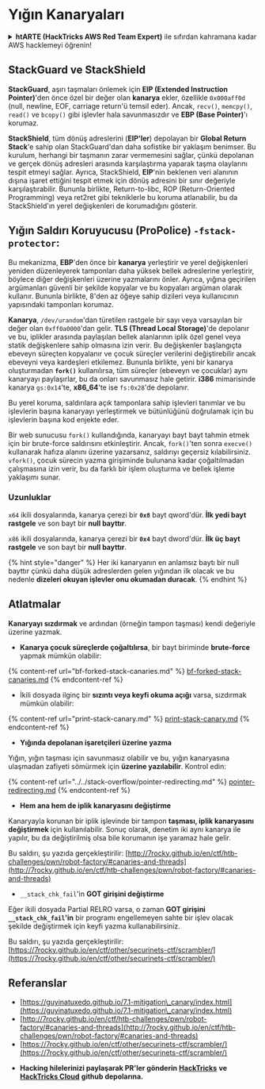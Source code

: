 # Yığın Kanaryaları

<details>

<summary><strong>htARTE (HackTricks AWS Red Team Expert)</strong> ile sıfırdan kahramana kadar AWS hacklemeyi öğrenin!</summary>

HackTricks'ı desteklemenin diğer yolları:

- **Şirketinizi HackTricks'te reklamını görmek** veya **HackTricks'i PDF olarak indirmek** için [ABONELİK PLANLARINI](https://github.com/sponsors/carlospolop) kontrol edin!
- [Resmi PEASS & HackTricks ürünlerini](https://peass.creator-spring.com) edinin
- Özel [NFT'lerimizden](https://opensea.io/collection/the-peass-family) oluşan [The PEASS Family](https://opensea.io/collection/the-peass-family)'yi keşfedin
- 💬 [Discord grubuna](https://discord.gg/hRep4RUj7f) katılın veya [telegram grubuna](https://t.me/peass) katılın veya bizi **Twitter** 🐦 [**@hacktricks\_live**](https://twitter.com/hacktricks\_live)'da takip edin.

- **HackTricks** ve **HackTricks Cloud** github depolarına PR göndererek hackleme hilelerinizi paylaşın.

</details>

## **StackGuard ve StackShield**

**StackGuard**, aşırı taşmaları önlemek için **EIP (Extended Instruction Pointer)**'den önce özel bir değer olan **kanarya** ekler, özellikle `0x000aff0d` (null, newline, EOF, carriage return'ü temsil eder). Ancak, `recv()`, `memcpy()`, `read()` ve `bcopy()` gibi işlevler hala savunmasızdır ve **EBP (Base Pointer)**'ı korumaz.

**StackShield**, tüm dönüş adreslerini (**EIP'ler**) depolayan bir **Global Return Stack**'e sahip olan StackGuard'dan daha sofistike bir yaklaşım benimser. Bu kurulum, herhangi bir taşmanın zarar vermemesini sağlar, çünkü depolanan ve gerçek dönüş adresleri arasında karşılaştırma yaparak taşma olaylarını tespit etmeyi sağlar. Ayrıca, StackShield, **EIP**'nin beklenen veri alanının dışına işaret ettiğini tespit etmek için dönüş adresini bir sınır değeriyle karşılaştırabilir. Bununla birlikte, Return-to-libc, ROP (Return-Oriented Programming) veya ret2ret gibi tekniklerle bu koruma atlanabilir, bu da StackShield'ın yerel değişkenleri de korumadığını gösterir.

## **Yığın Saldırı Koruyucusu (ProPolice) `-fstack-protector`:**

Bu mekanizma, **EBP**'den önce bir **kanarya** yerleştirir ve yerel değişkenleri yeniden düzenleyerek tamponları daha yüksek bellek adreslerine yerleştirir, böylece diğer değişkenleri üzerine yazmalarını önler. Ayrıca, yığına geçirilen argümanları güvenli bir şekilde kopyalar ve bu kopyaları argüman olarak kullanır. Bununla birlikte, 8'den az öğeye sahip dizileri veya kullanıcının yapısındaki tamponları korumaz.

**Kanarya**, `/dev/urandom`'dan türetilen rastgele bir sayı veya varsayılan bir değer olan `0xff0a0000`'dan gelir. **TLS (Thread Local Storage)**'de depolanır ve bu, iplikler arasında paylaşılan bellek alanlarının iplik özel genel veya statik değişkenlere sahip olmasına izin verir. Bu değişkenler başlangıçta ebeveyn süreçten kopyalanır ve çocuk süreçler verilerini değiştirebilir ancak ebeveyni veya kardeşleri etkilemez. Bununla birlikte, yeni bir kanarya oluşturmadan **`fork()`** kullanılırsa, tüm süreçler (ebeveyn ve çocuklar) aynı kanaryayı paylaşırlar, bu da onları savunmasız hale getirir. **i386** mimarisinde kanarya `gs:0x14`'te, **x86\_64**'te ise `fs:0x28`'de depolanır.

Bu yerel koruma, saldırılara açık tamponlara sahip işlevleri tanımlar ve bu işlevlerin başına kanaryayı yerleştirmek ve bütünlüğünü doğrulamak için bu işlevlerin başına kod enjekte eder.

Bir web sunucusu `fork()` kullandığında, kanaryayı bayt bayt tahmin etmek için bir brute-force saldırısını etkinleştirir. Ancak, `fork()`'ten sonra `execve()` kullanarak hafıza alanını üzerine yazarsanız, saldırıyı geçersiz kılabilirsiniz. `vfork()`, çocuk sürecin yazma girişiminde bulunana kadar çoğaltılmadan çalışmasına izin verir, bu da farklı bir işlem oluşturma ve bellek işleme yaklaşımı sunar.

### Uzunluklar

`x64` ikili dosyalarında, kanarya çerezi bir **`0x8`** bayt qword'dür. **İlk yedi bayt rastgele** ve son bayt bir **null bayttır**.

`x86` ikili dosyalarında, kanarya çerezi bir **`0x4`** bayt dword'dür. **İlk üç bayt rastgele** ve son bayt bir **null bayttır**.

{% hint style="danger" %}
Her iki kanaryanın en anlamsız baytı bir null bayttır çünkü daha düşük adreslerden gelen yığından ilk olacak ve bu nedenle **dizeleri okuyan işlevler onu okumadan duracak**.
{% endhint %}

## Atlatmalar

**Kanaryayı sızdırmak** ve ardından (örneğin tampon taşması) kendi değeriyle üzerine yazmak.

* **Kanarya çocuk süreçlerde çoğaltılırsa**, bir bayt biriminde **brute-force** yapmak mümkün olabilir:

{% content-ref url="bf-forked-stack-canaries.md" %}
[bf-forked-stack-canaries.md](bf-forked-stack-canaries.md)
{% endcontent-ref %}

* İkili dosyada ilginç bir **sızıntı veya keyfi okuma açığı** varsa, sızdırmak mümkün olabilir:

{% content-ref url="print-stack-canary.md" %}
[print-stack-canary.md](print-stack-canary.md)
{% endcontent-ref %}

* **Yığında depolanan işaretçileri üzerine yazma**

Yığın, yığın taşması için savunmasız olabilir ve bu, yığın kanaryasına ulaşmadan zafiyeti sömürmek için **üzerine yazılabilir**. Kontrol edin:

{% content-ref url="../../stack-overflow/pointer-redirecting.md" %}
[pointer-redirecting.md](../../stack-overflow/pointer-redirecting.md)
{% endcontent-ref %}

* **Hem ana hem de iplik kanaryasını değiştirme**

Kanaryayla korunan bir iplik işlevinde bir tampon **taşması, iplik kanaryasını değiştirmek** için kullanılabilir. Sonuç olarak, denetim iki aynı kanarya ile yapılır, bu da değiştirilmiş olsa bile korumanın işe yaramaz hale gelir.

Bu saldırı, şu yazıda gerçekleştirilir: [http://7rocky.github.io/en/ctf/htb-challenges/pwn/robot-factory/#canaries-and-threads](http://7rocky.github.io/en/ctf/htb-challenges/pwn/robot-factory/#canaries-and-threads)

* `__stack_chk_fail`'in **GOT girişini değiştirme**

Eğer ikili dosyada Partial RELRO varsa, o zaman **GOT girişini `__stack_chk_fail`'in** bir programı engellemeyen sahte bir işlev olacak şekilde değiştirmek için keyfi yazma kullanabilirsiniz.

Bu saldırı, şu yazıda gerçekleştirilir: [https://7rocky.github.io/en/ctf/other/securinets-ctf/scrambler/](https://7rocky.github.io/en/ctf/other/securinets-ctf/scrambler/)

## Referanslar

- [https://guyinatuxedo.github.io/7.1-mitigation\_canary/index.html](https://guyinatuxedo.github.io/7.1-mitigation\_canary/index.html)
- [http://7rocky.github.io/en/ctf/htb-challenges/pwn/robot-factory/#canaries-and-threads](http://7rocky.github.io/en/ctf/htb-challenges/pwn/robot-factory/#canaries-and-threads)
- [https://7rocky.github.io/en/ctf/other/securinets-ctf/scrambler/](https://7rocky.github.io/en/ctf/other/securinets-ctf/scrambler/)
* **Hacking hilelerinizi paylaşarak PR'ler gönderin** [**HackTricks**](https://github.com/carlospolop/hacktricks) **ve** [**HackTricks Cloud**](https://github.com/carlospolop/hacktricks-cloud) **github depolarına.**
